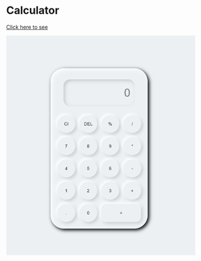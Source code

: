 # Calculator

[Click here to see](https://fatihcaliss.github.io/Calculator/)

![photo](https://github.com/fatihcaliss/Calculator/blob/master/calculater.PNG)



